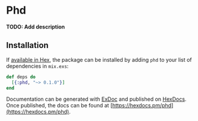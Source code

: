# Phd

**TODO: Add description**

## Installation

If [available in Hex](https://hex.pm/docs/publish), the package can be installed
by adding `phd` to your list of dependencies in `mix.exs`:

```elixir
def deps do
  [{:phd, "~> 0.1.0"}]
end
```

Documentation can be generated with [ExDoc](https://github.com/elixir-lang/ex_doc)
and published on [HexDocs](https://hexdocs.pm). Once published, the docs can
be found at [https://hexdocs.pm/phd](https://hexdocs.pm/phd).

